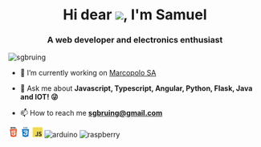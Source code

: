 <h1 align="center">Hi dear <img src="https://raw.githubusercontent.com/kaueMarques/kaueMarques/master/hi.gif" width="30px">, I'm Samuel</h1>
<h3 align="center">A web developer and electronics enthusiast</h3>
<p align="left"> <img src="https://komarev.com/ghpvc/?username=sgbruing" alt="sgbruing" /> </p>

- 🔭 I’m currently working on [Marcopolo SA](https://www.marcopolo.com.br/)

- 💬 Ask me about **Javascript, Typescript, Angular, Python, Flask, Java and IOT! 😜**

- 📫 How to reach me **sgbruing@gmail.com**

<p align="left">
<!--<img src="https://raw.githubusercontent.com/devicons/devicon/master/icons/react/react-original-wordmark.svg" alt="react" width="20" height="20"/>-->
<img src="https://raw.githubusercontent.com/devicons/devicon/master/icons/html5/html5-original-wordmark.svg" alt="html5"  width="20" height="20"/>
<img src="https://raw.githubusercontent.com/devicons/devicon/master/icons/css3/css3-plain-wordmark.svg" alt="css3"  width="20" height="20"/>
<img src="https://raw.githubusercontent.com/devicons/devicon/master/icons/javascript/javascript-original.svg" alt="javascript" width="20" height="20"/>
<img src="https://cdn.icon-icons.com/icons2/159/PNG/256/arduino_22429.png" alt="arduino" width="20" height="20"/>  
<img src="https://cdn.worldvectorlogo.com/logos/raspberry-pi.svg" alt="raspberry" width="20" height="20"/>  
<!--<img src="https://raw.githubusercontent.com/devicons/devicon/master/icons/postgresql/postgresql-original-wordmark.svg" alt="postgresql" width="20" height="20"/>-->
<!--<img src="https://raw.githubusercontent.com/devicons/devicon/master/icons/nodejs/nodejs-original-wordmark.svg" alt="nodejs" width="20" height="20"/></p><p align="center">-->
<!--<img src="https://github-readme-stats.vercel.app/api?username=maykbrito&show_icons=true" alt="maykbrito"/>-->
</p>
<!--
<p align="center">
<a href="https://codepen.io/sgbruing" target="blank"><img align="center" src="https://cdn.jsdelivr.net/npm/simple-icons@3.0.1/icons/codepen.svg" alt="sgbruing" height="20" width="20" /></a>
<a href="https://twitter.com/maykbrito" target="blank"><img align="center" src="https://cdn.jsdelivr.net/npm/simple-icons@3.0.1/icons/twitter.svg" alt="maykbrito" height="20" width="20" /></a>
<a href="https://linkedin.com/in/maykbrito" target="blank"><img align="center" src="https://cdn.jsdelivr.net/npm/simple-icons@3.0.1/icons/linkedin.svg" alt="maykbrito" height="20" width="20" /></a>
<a href="https://stackoverflow.com/maykbrito" target="blank"><img align="center" src="https://cdn.jsdelivr.net/npm/simple-icons@3.0.1/icons/stackoverflow.svg" alt="maykbrito" height="20" width="20" /></a>
<a href="https://codesandbox.com/maykbrito" target="blank"><img align="center" src="https://cdn.jsdelivr.net/npm/simple-icons@3.0.1/icons/codesandbox.svg" alt="maykbrito" height="20" width="20" /></a>
<a href="https://fb.com/maykbrito" target="blank"><img align="center" src="https://cdn.jsdelivr.net/npm/simple-icons@3.0.1/icons/facebook.svg" alt="maykbrito" height="20" width="20" /></a>
<a href="https://instagram.com/maykbrito" target="blank"><img align="center" src="https://cdn.jsdelivr.net/npm/simple-icons@3.0.1/icons/instagram.svg" alt="maykbrito" height="20" width="20" /></a>
</p>
-->
<!--
**maykbrito/maykbrito** is a ✨ _special_ ✨ repository because its `README.md` (this file) appears on your GitHub profile.

Here are some ideas to get you started:

- 🔭 I’m currently working on ...
- 🌱 I’m currently learning ...
- 👯 I’m looking to collaborate on ...
- 🤔 I’m looking for help with ...
- 💬 Ask me about ...
- 📫 How to reach me: ...
- 😄 Pronouns: ...
- ⚡ Fun fact: ...
-->
